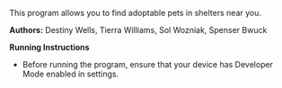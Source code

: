 This program allows you to find adoptable pets in shelters near you.

**Authors:** Destiny Wells, Tierra Williams, Sol Wozniak, Spenser Bwuck

**Running Instructions**
- Before running the program, ensure that your device has Developer Mode enabled in settings.
